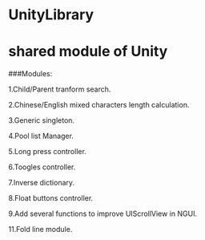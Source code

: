 # UnityLibrary
shared module of Unity
=======================

###Modules:

1.Child/Parent tranform search.

2.Chinese/English mixed characters length calculation.

3.Generic singleton.

4.Pool list Manager.

5.Long press controller.

6.Toogles controller.

7.Inverse dictionary.

8.Float buttons controller.

9.Add several functions to improve UIScrollView in NGUI.

11.Fold line module.
